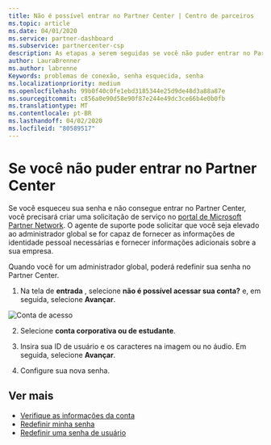 ```yaml
---
title: Não é possível entrar no Partner Center | Centro de parceiros
ms.topic: article
ms.date: 04/01/2020
ms.service: partner-dashboard
ms.subservice: partnercenter-csp
description: As etapas a serem seguidas se você não puder entrar no Partner Center.
author: LauraBrenner
ms.author: labrenne
Keywords: problemas de conexão, senha esquecida, senha
ms.localizationpriority: medium
ms.openlocfilehash: 99b0f40c0fe1ebd3185344e25d9de48d3a88a87e
ms.sourcegitcommit: c856a0e90d58e90f87e244e49dc3ce66b4e0b0fb
ms.translationtype: MT
ms.contentlocale: pt-BR
ms.lasthandoff: 04/02/2020
ms.locfileid: "80589517"
---
```

# <a name="if-you-cant-sign-into-partner-center"></a>Se você não puder entrar no Partner Center

Se você esqueceu sua senha e não consegue entrar no Partner Center, você precisará criar uma solicitação de serviço no [portal de Microsoft Partner Network](https://partner.microsoft.com/commercial#/). O agente de suporte pode solicitar que você seja elevado ao administrador global se for capaz de fornecer as informações de identidade pessoal necessárias e fornecer informações adicionais sobre a sua empresa.

Quando você for um administrador global, poderá redefinir sua senha no Partner Center.

1. Na tela de **entrada** , selecione **não é possível acessar sua conta?** e, em seguida, selecione **Avançar**.

![Conta de acesso](images/password/password/accessaccount1.png)

2. Selecione **conta corporativa ou de estudante**.

3. Insira sua ID de usuário e os caracteres na imagem ou no áudio. Em seguida, selecione **Avançar**.

4. Configure sua nova senha.

## <a name="see-more"></a>Ver mais

- [Verifique as informações da conta](verification-responses.md)
- [Redefinir minha senha](reset-my-pasword.md)
- [Redefinir uma senha de usuário](reset-a-user-password.md)

